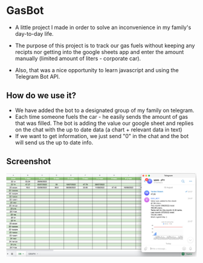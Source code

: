
# GasBot

* A little project I made in order to solve an inconvenience
    in my family's day-to-day life.
    
* The purpose of this project is to track our gas fuels without 
    keeping any recipts nor getting into the google sheets app and enter the amount manually (limited amount of liters -
    corporate car).

* Also, that was a nice opportunity to learn javascript and using the Telegram Bot API.


## How do we use it?

* We have added the bot to a designated group of my family on
    telegram.
* Each time someone fuels the car - he easily sends the
    amount of gas that was filled.
    The bot is adding the value our google sheet and replies on
    the chat with the up to date data (a chart + relevant data in text)
* If we want to get information, we just send "0" in the chat 
    and the bot will send us the up to date info.



## Screenshot

![App Screenshot](https://raw.githubusercontent.com/Yardenrsk/GasSheetBot/3227758623311975c187a8fef8e723a7a1354fec/GasBot%20screenshot.jpg)
